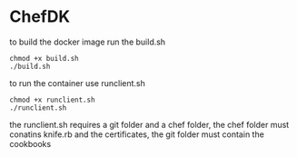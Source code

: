# ChefDK

to build the docker image run the build.sh
```
chmod +x build.sh
./build.sh
```
to run the container use runclient.sh
```
chmod +x runclient.sh
./runclient.sh
```

the runclient.sh requires a git folder and a chef folder, the chef folder must conatins knife.rb and the certificates, the git folder must contain the cookbooks
